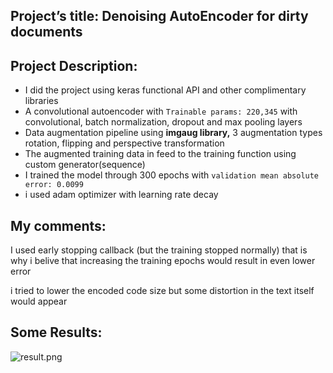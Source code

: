 ## Project’s title: Denoising AutoEncoder for dirty documents

## ****Project Description:****

- I did the project using keras functional API and other complimentary libraries
- A convolutional autoencoder with `Trainable params: 220,345` with convolutional, batch normalization, dropout and max pooling layers
- Data augmentation pipeline using **imgaug library,**  3 augmentation types rotation, flipping and perspective transformation
- The augmented training data in feed to the training function using custom generator(sequence)
- I trained the model through 300 epochs with `validation mean absolute error: 0.0099`
- i used adam optimizer with learning rate decay

## My comments:

I used early stopping callback (but the training stopped normally) that is why i belive that increasing the training epochs would result in even lower error

i tried to lower the encoded code size but some distortion in the text itself would appear

## Some Results:

![result.png](reuslt.png)
